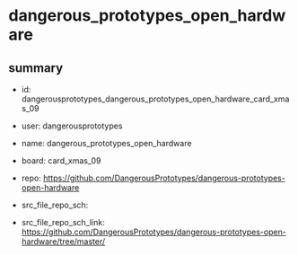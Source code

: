 # dangerous_prototypes_open_hardware
 
## summary 
* id: dangerousprototypes_dangerous_prototypes_open_hardware_card_xmas_09
* user: dangerousprototypes
* name: dangerous_prototypes_open_hardware
* board: card_xmas_09
* repo: https://github.com/DangerousPrototypes/dangerous-prototypes-open-hardware



* src_file_repo_sch: 
* src_file_repo_sch_link: https://github.com/DangerousPrototypes/dangerous-prototypes-open-hardware/tree/master/






